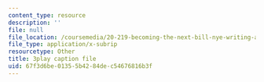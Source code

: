```yaml
---
content_type: resource
description: ''
file: null
file_location: /coursemedia/20-219-becoming-the-next-bill-nye-writing-and-hosting-the-educational-show-january-iap-2015/67f3d6be01355b4284dec54676816b3f_qkkI9Z9tKvo.vtt
file_type: application/x-subrip
resourcetype: Other
title: 3play caption file
uid: 67f3d6be-0135-5b42-84de-c54676816b3f
---
```

